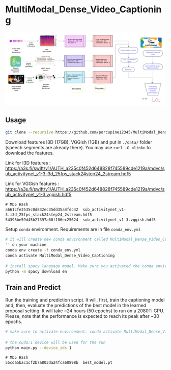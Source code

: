 # MultiModal_Dense_Video_Captioning



![Methodology Diagram](https://raw.githubusercontent.com/porcupine12345/MultiModal_Dense_Video_Captioning/main/CV_Methodology_Diagram%20(1).png)


## Usage

```bash
git clone --recursive https://github.com/porcupine12345/MultiModal_Dense_Video_Captioning.git
```

Download features I3D (17GB), VGGish (1GB) and put in `./data/` folder (speech segments are already there). You may use `curl -O <link>` to download the features.

Link for I3D features : https://a3s.fi/swift/v1/AUTH_a235c0f452d648828f745589cde1219a/mdvc/sub_activitynet_v1-3.i3d_25fps_stack24step24_2stream.hdf5


Link for VGGish features : https://a3s.fi/swift/v1/AUTH_a235c0f452d648828f745589cde1219a/mdvc/sub_activitynet_v1-3.vggish.hdf5

```
# MD5 Hash
a661cfe3535c0d832ec35dd35a4fdc42  sub_activitynet_v1-3.i3d_25fps_stack24step24_2stream.hdf5
54398be59d45b27397a60f186ec25624  sub_activitynet_v1-3.vggish.hdf5
```

Setup `conda` environment. Requirements are in file `conda_env.yml`

```bash
# it will create new conda environment called MultiModal_Dense_Video_Captioning
'' on your machine
conda env create -f conda_env.yml
conda activate MultiModal_Dense_Video_Captioning

# install spacy language model. Make sure you activated the conda environment
python -m spacy download en
```

## Train and Predict

Run the training and prediction script. It will, first, train the captioning model and, then, evaluate the predictions of the best model in the learned proposal setting. It will take ~24 hours (50 epochs) to run on a 2080Ti GPU. Please, note that the performance is expected to reach its peak after ~30 epochs.

```bash
# make sure to activate environment: conda activate MultiModal_Dense_Video_Captioning

# the cuda:1 device will be used for the run
python main.py --device_ids 1
```



```
# MD5 Hash
55cda5bac1cf2b7a803da24fca60898b  best_model.pt
```
